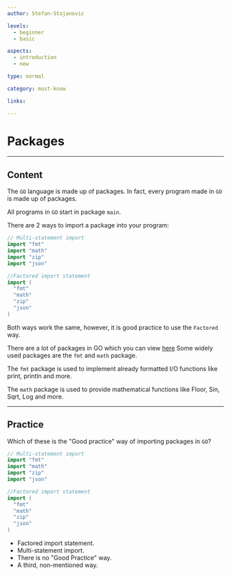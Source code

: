 ```yaml
---
author: Stefan-Stojanovic

levels:
  - beginner
  - basic

aspects:
  - introduction
  - new

type: normal

category: must-know

links:

---
```


# Packages

---
## Content

The `GO` language is made up of packages. In fact, every program made in `GO` is made up of packages.

All programs in `GO` start in package `main`.

There are 2 ways to import a package into your program:
```Go
// Multi-statement import
import "fmt"
import "math"
import "zip"
import "json"

//Factored import statement
import (
  "fmt"
  "math"
  "zip"
  "json"
)
```

Both ways work the same, however, it is good practice to use the `Factored` way.

There are a lot of packages in GO which you can view [here](https://golang.org/pkg)
Some widely used packages are the `fmt` and `math` package.

The `fmt` package is used to implement already formatted I/O functions like print, println and more.

The `math` package is used to provide mathematical functions like Floor, Sin, Sqrt, Log and more.

---
## Practice

Which of these is the "Good practice" way of importing packages in `GO`?

```GO
// Multi-statement import
import "fmt"
import "math"
import "zip"
import "json"

//Factored import statement
import (
  "fmt"
  "math"
  "zip"
  "json"
)

```

* Factored import statement.
* Multi-statement import.
* There is no "Good Practice" way.
* A third, non-mentioned way.
